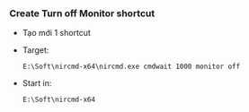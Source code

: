 ### Create Turn off Monitor shortcut

- Tạo mới 1 shortcut

- Target: 

  ```
  E:\Soft\nircmd-x64\nircmd.exe cmdwait 1000 monitor off
  ```

- Start in: 

  ```
  E:\Soft\nircmd-x64
  ```

  

  

